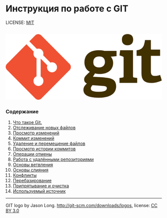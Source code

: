 # Инструкция по работе с GIT


LICENSE: [MIT](license.md)

![git-logo](./assets/Git-logo.png)
---

### Содержание

1. [Что такое Git.](./what_is_git.md)
2. [Отслеживание новых файлов](./git_add.md)
3. [Просмотр изменений](./git_diff.md)
4. [Коммит изменений](./git_commit.md)
5. [Удаление и перемещение файлов](./rm_and_mv.md)
6. [Просмотр истории коммитов](./git_log.md)
7. [Операции отмены](./cancel_operations.md)
8. [Работа с удалёнными репозиториями](./remotes_repo.md)
9. [Основы ветвления](./git_branch.md)
10. [Основы слияния](./git_merge.md)
11. [Конфликты](./conflict.md)
12. [Перебазирование](./git_rebase.md)
13. [Припрятывание и очистка](./git_stash.md)
14. [Используемый источник](./git_documentation.md)
---
GIT logo by Jason Long. http://git-scm.com/downloads/logos, 
license: [CC BY 3.0](https://creativecommons.org/licenses/by/3.0/)